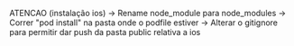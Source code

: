 ATENCAO (instalação ios)
    -> Rename node_module para node_modules
    -> Correr "pod install" na pasta onde o podfile estiver
    -> Alterar o gitignore para permitir dar push da pasta public relativa a ios
